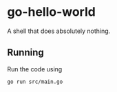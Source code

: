 # go-hello-world

A shell that does absolutely nothing.

## Running

Run the code using

```sh
go run src/main.go
```
